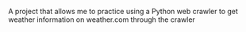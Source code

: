 A project that allows me to practice using a Python web crawler to get weather information on weather.com through the crawler